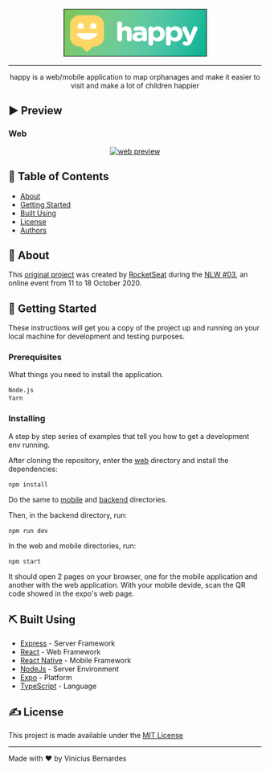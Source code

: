 <p align="center">
  <a href="https://github.com/viniciusbe/happy/blob/master/.github/logo.png" rel="noopener">
 <img width=285px height=95px src="https://github.com/viniciusbe/happy/blob/master/.github/logo.png" alt="Project logo"></a>
</p>

---

<p align="center"> happy is a web/mobile application to map orphanages and make it easier to visit and make a lot of children happier
    <br>
</p>

## ▶ Preview

### Web

<p align="center">
  <a href="https://github.com/viniciusbe/happy/blob/master/.github/webPreview.gif"><img src="https://github.com/viniciusbe/happy/blob/master/.github/webPreview.gif" title="web preview" /></a>
</p>

## 📝 Table of Contents

- [About](#about)
- [Getting Started](#getting_started)
- [Built Using](#built_using)
- [License](#license)
- [Authors](#authors)

## 🧐 About <a name = "about"></a>

This [original project](https://github.com/rocketseat-education/nlw-03-omnistack) was created by [RocketSeat](https://rocketseat.com.br/) during the [NLW #03](https://nextlevelweek.com/), an online event from 11 to 18 October 2020.

## 🏁 Getting Started <a name = "getting_started"></a>

These instructions will get you a copy of the project up and running on your local machine for development and testing purposes.

### Prerequisites

What things you need to install the application.

```
Node.js
Yarn
```

### Installing

A step by step series of examples that tell you how to get a development env running.

After cloning the repository, enter the [web](https://github.com/viniciusbe/happy/tree/master/web) directory and install the dependencies:

```
npm install
```
Do the same to [mobile](https://github.com/viniciusbe/happy/tree/master/mobile) and [backend](https://github.com/viniciusbe/happy/tree/master/backend) directories.

Then, in the backend directory, run:

```
npm run dev
```

In the web and mobile directories, run:

```
npm start
```

It should open 2 pages on your browser, one for the mobile application and another with the web application. With your mobile devide, scan the QR code showed in the expo's web page.



## ⛏️ Built Using <a name = "built_using"></a>

- [Express](https://expressjs.com/) - Server Framework
- [React](https://reactjs.org/) - Web Framework
- [React Native](https://reactnative.dev/) - Mobile Framework
- [NodeJs](https://nodejs.org/en/) - Server Environment
- [Expo](https://expo.io/) - Platform
- [TypeScript](https://www.typescriptlang.org/) - Language


## ✍️ License <a name = "license"></a>

This project is made available under the [MIT License](https://github.com/viniciusbe/happy/blob/master/LICENSE)

---
<a name="authors"></a>
Made with ❤ by Vinícius Bernardes
